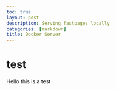 ```yaml
---
toc: true
layout: post
description: Serving fastpages locally
categories: [markdown]
title: Docker Server
---
```


# test
Hello this is a test